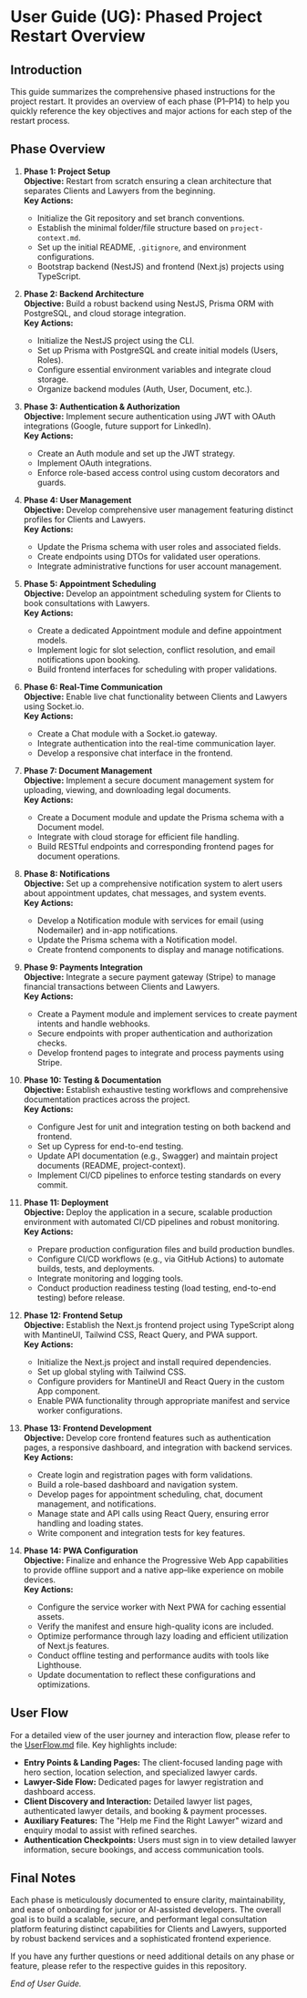 # User Guide (UG): Phased Project Restart Overview

## Introduction
This guide summarizes the comprehensive phased instructions for the project restart. It provides an overview of each phase (P1–P14) to help you quickly reference the key objectives and major actions for each step of the restart process.

## Phase Overview

1. **Phase 1: Project Setup**  
   **Objective:** Restart from scratch ensuring a clean architecture that separates Clients and Lawyers from the beginning.  
   **Key Actions:**  
   - Initialize the Git repository and set branch conventions.
   - Establish the minimal folder/file structure based on `project-context.md`.
   - Set up the initial README, `.gitignore`, and environment configurations.
   - Bootstrap backend (NestJS) and frontend (Next.js) projects using TypeScript.

2. **Phase 2: Backend Architecture**  
   **Objective:** Build a robust backend using NestJS, Prisma ORM with PostgreSQL, and cloud storage integration.  
   **Key Actions:**  
   - Initialize the NestJS project using the CLI.
   - Set up Prisma with PostgreSQL and create initial models (Users, Roles).
   - Configure essential environment variables and integrate cloud storage.
   - Organize backend modules (Auth, User, Document, etc.).

3. **Phase 3: Authentication & Authorization**  
   **Objective:** Implement secure authentication using JWT with OAuth integrations (Google, future support for LinkedIn).  
   **Key Actions:**  
   - Create an Auth module and set up the JWT strategy.
   - Implement OAuth integrations.
   - Enforce role-based access control using custom decorators and guards.

4. **Phase 4: User Management**  
   **Objective:** Develop comprehensive user management featuring distinct profiles for Clients and Lawyers.  
   **Key Actions:**  
   - Update the Prisma schema with user roles and associated fields.
   - Create endpoints using DTOs for validated user operations.
   - Integrate administrative functions for user account management.

5. **Phase 5: Appointment Scheduling**  
   **Objective:** Develop an appointment scheduling system for Clients to book consultations with Lawyers.  
   **Key Actions:**  
   - Create a dedicated Appointment module and define appointment models.
   - Implement logic for slot selection, conflict resolution, and email notifications upon booking.
   - Build frontend interfaces for scheduling with proper validations.

6. **Phase 6: Real-Time Communication**  
   **Objective:** Enable live chat functionality between Clients and Lawyers using Socket.io.  
   **Key Actions:**  
   - Create a Chat module with a Socket.io gateway.
   - Integrate authentication into the real-time communication layer.
   - Develop a responsive chat interface in the frontend.

7. **Phase 7: Document Management**  
   **Objective:** Implement a secure document management system for uploading, viewing, and downloading legal documents.  
   **Key Actions:**  
   - Create a Document module and update the Prisma schema with a Document model.
   - Integrate with cloud storage for efficient file handling.
   - Build RESTful endpoints and corresponding frontend pages for document operations.

8. **Phase 8: Notifications**  
   **Objective:** Set up a comprehensive notification system to alert users about appointment updates, chat messages, and system events.  
   **Key Actions:**  
   - Develop a Notification module with services for email (using Nodemailer) and in-app notifications.
   - Update the Prisma schema with a Notification model.
   - Create frontend components to display and manage notifications.

9. **Phase 9: Payments Integration**  
   **Objective:** Integrate a secure payment gateway (Stripe) to manage financial transactions between Clients and Lawyers.  
   **Key Actions:**  
   - Create a Payment module and implement services to create payment intents and handle webhooks.
   - Secure endpoints with proper authentication and authorization checks.
   - Develop frontend pages to integrate and process payments using Stripe.

10. **Phase 10: Testing & Documentation**  
    **Objective:** Establish exhaustive testing workflows and comprehensive documentation practices across the project.  
    **Key Actions:**  
    - Configure Jest for unit and integration testing on both backend and frontend.
    - Set up Cypress for end-to-end testing.
    - Update API documentation (e.g., Swagger) and maintain project documents (README, project-context).
    - Implement CI/CD pipelines to enforce testing standards on every commit.

11. **Phase 11: Deployment**  
    **Objective:** Deploy the application in a secure, scalable production environment with automated CI/CD pipelines and robust monitoring.  
    **Key Actions:**  
    - Prepare production configuration files and build production bundles.
    - Configure CI/CD workflows (e.g., via GitHub Actions) to automate builds, tests, and deployments.
    - Integrate monitoring and logging tools.
    - Conduct production readiness testing (load testing, end-to-end testing) before release.

12. **Phase 12: Frontend Setup**  
    **Objective:** Establish the Next.js frontend project using TypeScript along with MantineUI, Tailwind CSS, React Query, and PWA support.  
    **Key Actions:**  
    - Initialize the Next.js project and install required dependencies.
    - Set up global styling with Tailwind CSS.
    - Configure providers for MantineUI and React Query in the custom App component.
    - Enable PWA functionality through appropriate manifest and service worker configurations.

13. **Phase 13: Frontend Development**  
    **Objective:** Develop core frontend features such as authentication pages, a responsive dashboard, and integration with backend services.  
    **Key Actions:**  
    - Create login and registration pages with form validations.
    - Build a role-based dashboard and navigation system.
    - Develop pages for appointment scheduling, chat, document management, and notifications.
    - Manage state and API calls using React Query, ensuring error handling and loading states.
    - Write component and integration tests for key features.

14. **Phase 14: PWA Configuration**  
    **Objective:** Finalize and enhance the Progressive Web App capabilities to provide offline support and a native app–like experience on mobile devices.  
    **Key Actions:**  
    - Configure the service worker with Next PWA for caching essential assets.
    - Verify the manifest and ensure high-quality icons are included.
    - Optimize performance through lazy loading and efficient utilization of Next.js features.
    - Conduct offline testing and performance audits with tools like Lighthouse.
    - Update documentation to reflect these configurations and optimizations.

## User Flow
For a detailed view of the user journey and interaction flow, please refer to the [UserFlow.md](./UserFlow.md) file. Key highlights include:
- **Entry Points & Landing Pages:** The client-focused landing page with hero section, location selection, and specialized lawyer cards.
- **Lawyer-Side Flow:** Dedicated pages for lawyer registration and dashboard access.
- **Client Discovery and Interaction:** Detailed lawyer list pages, authenticated lawyer details, and booking & payment processes.
- **Auxiliary Features:** The "Help me Find the Right Lawyer" wizard and enquiry modal to assist with refined searches.
- **Authentication Checkpoints:** Users must sign in to view detailed lawyer information, secure bookings, and access communication tools.

## Final Notes
Each phase is meticulously documented to ensure clarity, maintainability, and ease of onboarding for junior or AI-assisted developers. The overall goal is to build a scalable, secure, and performant legal consultation platform featuring distinct capabilities for Clients and Lawyers, supported by robust backend services and a sophisticated frontend experience.

If you have any further questions or need additional details on any phase or feature, please refer to the respective guides in this repository.

_End of User Guide._ 